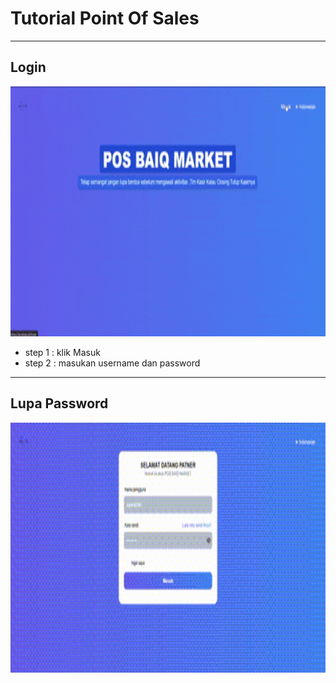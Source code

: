 # Tutorial Point Of Sales

---

## Login 
<img src="tutor/login.gif" width="600" height="400" />

- step 1 : klik Masuk
- step 2 : masukan username dan password

---

## Lupa Password
<img src="tutor/lupa.gif" width="600" height="400" />

